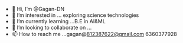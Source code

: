 - 👋 Hi, I’m @Gagan-DN
- 👀 I’m interested in ... exploring science technologies
- 🌱 I’m currently learning ...B.E in AI&ML
- 💞️ I’m looking to collaborate on ...
- 📫 How to reach me ...gagan@812387622@gmail.com
6360377928

<!---
Gagan-DN/Gagan-DN is a ✨ special ✨ repository because its `README.md` (this file) appears on your GitHub profile.
You can click the Preview link to take a look at your changes.
--->
